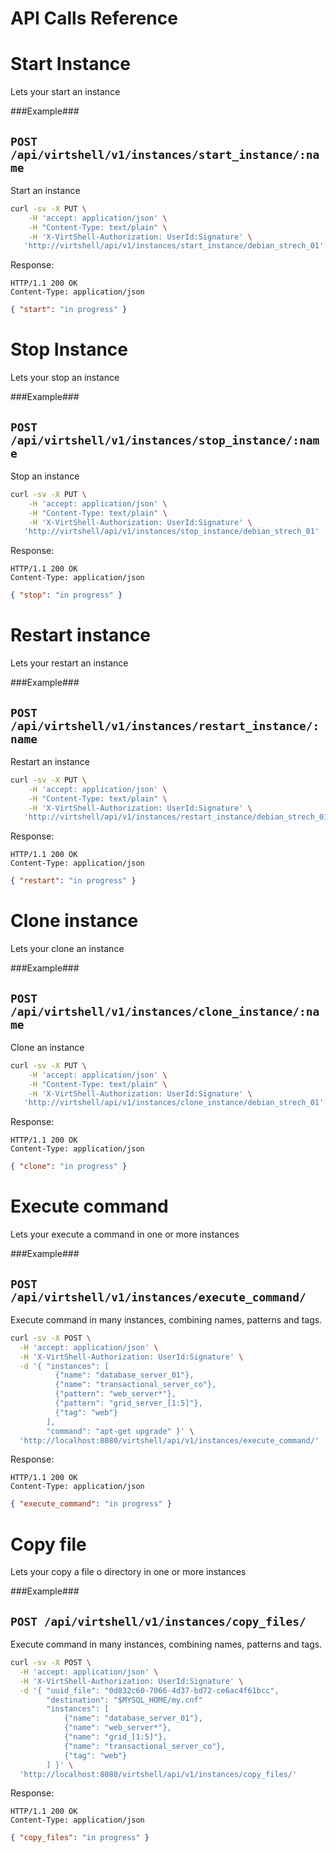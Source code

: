 API Calls Reference
===================

Start Instance
==============

Lets your start an instance

###Example###

`POST /api/virtshell/v1/instances/start_instance/:name`
--------------------------------------------

Start an instance

```sh
curl -sv -X PUT \
	-H 'accept: application/json' \
	-H "Content-Type: text/plain" \
	-H 'X-VirtShell-Authorization: UserId:Signature' \
   'http://virtshell/api/v1/instances/start_instance/debian_strech_01'
```

Response:
```
HTTP/1.1 200 OK
Content-Type: application/json
```
```json
{ "start": "in progress" }
```

Stop Instance
=============

Lets your stop an instance

###Example###

`POST /api/virtshell/v1/instances/stop_instance/:name`
--------------------------------------------

Stop an instance

```sh
curl -sv -X PUT \
	-H 'accept: application/json' \
	-H "Content-Type: text/plain" \
	-H 'X-VirtShell-Authorization: UserId:Signature' \
   'http://virtshell/api/v1/instances/stop_instance/debian_strech_01'
```

Response:
```
HTTP/1.1 200 OK
Content-Type: application/json
```
```json
{ "stop": "in progress" }
```

Restart instance
================

Lets your restart an instance

###Example###

`POST /api/virtshell/v1/instances/restart_instance/:name`
--------------------------------------------

Restart an instance

```sh
curl -sv -X PUT \
	-H 'accept: application/json' \
	-H "Content-Type: text/plain" \
	-H 'X-VirtShell-Authorization: UserId:Signature' \
   'http://virtshell/api/v1/instances/restart_instance/debian_strech_01'
```

Response:
```
HTTP/1.1 200 OK
Content-Type: application/json
```
```json
{ "restart": "in progress" }
```

Clone instance
==============

Lets your clone an instance

###Example###

`POST /api/virtshell/v1/instances/clone_instance/:name`
--------------------------------------------

Clone an instance

```sh
curl -sv -X PUT \
	-H 'accept: application/json' \
	-H "Content-Type: text/plain" \
	-H 'X-VirtShell-Authorization: UserId:Signature' \
   'http://virtshell/api/v1/instances/clone_instance/debian_strech_01'
```

Response:
```
HTTP/1.1 200 OK
Content-Type: application/json
```
```json
{ "clone": "in progress" }
```

Execute command
===============

Lets your execute a command in one or more instances

###Example###

`POST /api/virtshell/v1/instances/execute_command/`
--------------------------------------------

Execute command in many instances, combining names, patterns and tags.

```sh
curl -sv -X POST \
  -H 'accept: application/json' \
  -H 'X-VirtShell-Authorization: UserId:Signature' \
  -d '{ "instances": [
          {"name": "database_server_01"},
          {"name": "transactional_server_co"},          
          {"pattern": "web_server*"},
          {"pattern": "grid_server_[1:5]"},
          {"tag": "web"}
        ],
        "command": "apt-get upgrade" }' \
  'http://localhost:8080/virtshell/api/v1/instances/execute_command/'
```

Response:
```
HTTP/1.1 200 OK
Content-Type: application/json
```
```json
{ "execute_command": "in progress" }
```

Copy file
=========

Lets your copy a file o directory in one or more instances

###Example###

`POST /api/virtshell/v1/instances/copy_files/`
--------------------------------------------

Execute command in many instances, combining names, patterns and tags.

```sh
curl -sv -X POST \
  -H 'accept: application/json' \
  -H 'X-VirtShell-Authorization: UserId:Signature' \
  -d '{ "uuid_file": "0d832c60-7066-4d37-bd72-ce6ac4f61bcc",
        "destination": "$MYSQL_HOME/my.cnf"
        "instances": [
            {"name": "database_server_01"},
            {"name": "web_server*"},
            {"name": "grid_[1:5]"},
            {"name": "transactional_server_co"},
            {"tag": "web"}
        ] }' \
  'http://localhost:8080/virtshell/api/v1/instances/copy_files/'
```

Response:
```
HTTP/1.1 200 OK
Content-Type: application/json
```
```json
{ "copy_files": "in progress" }
